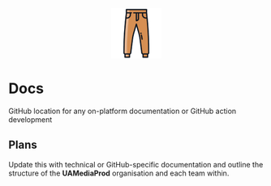 <p style="text-align: center"><img src="pantsss.png" width="100px"></p>

# Docs
GitHub location for any on-platform documentation or GitHub action development

## Plans
Update this with technical or GitHub-specific documentation and outline the structure of the **UAMediaProd** organisation and each team within.

